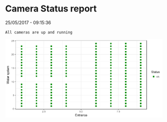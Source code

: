 Camera Status report
================
25/05/2017 - 09:15:36

    All cameras are up and running

![](camreport_files/figure-markdown_github/unnamed-chunk-2-1.png)
